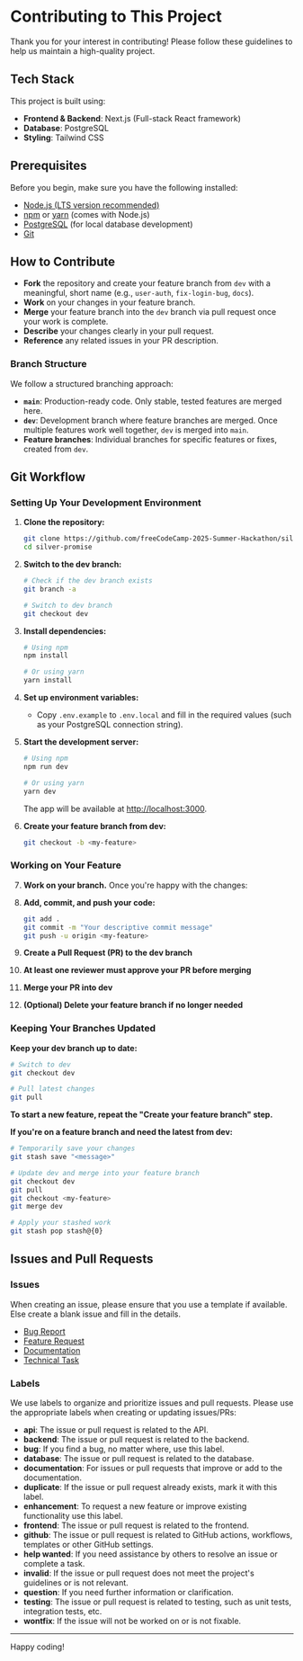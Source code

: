 # Contributing to This Project

Thank you for your interest in contributing! Please follow these guidelines to help us maintain a high-quality project.

## Tech Stack

This project is built using:

- **Frontend & Backend**: Next.js (Full-stack React framework)
- **Database**: PostgreSQL
- **Styling**: Tailwind CSS

## Prerequisites

Before you begin, make sure you have the following installed:

- [Node.js (LTS version recommended)](https://nodejs.org/)
- [npm](https://www.npmjs.com/) or [yarn](https://yarnpkg.com/) (comes with Node.js)
- [PostgreSQL](https://www.postgresql.org/) (for local database development)
- [Git](https://git-scm.com/)

## How to Contribute

- **Fork** the repository and create your feature branch from `dev` with a meaningful, short name (e.g., `user-auth`, `fix-login-bug`, `docs`).
- **Work** on your changes in your feature branch.
- **Merge** your feature branch into the `dev` branch via pull request once your work is complete.
- **Describe** your changes clearly in your pull request.
- **Reference** any related issues in your PR description.

### Branch Structure

We follow a structured branching approach:

- **`main`**: Production-ready code. Only stable, tested features are merged here.
- **`dev`**: Development branch where feature branches are merged. Once multiple features work well together, `dev` is merged into `main`.
- **Feature branches**: Individual branches for specific features or fixes, created from `dev`.

## Git Workflow

### Setting Up Your Development Environment

1. **Clone the repository:**
    ```bash
    git clone https://github.com/freeCodeCamp-2025-Summer-Hackathon/silver-promise.git
    cd silver-promise
    ```

2. **Switch to the dev branch:**
    ```bash
    # Check if the dev branch exists
    git branch -a

    # Switch to dev branch
    git checkout dev
    ```

3. **Install dependencies:**
    ```bash
    # Using npm
    npm install

    # Or using yarn
    yarn install
    ```

4. **Set up environment variables:**
    - Copy `.env.example` to `.env.local` and fill in the required values (such as your PostgreSQL connection string).

5. **Start the development server:**
    ```bash
    # Using npm
    npm run dev

    # Or using yarn
    yarn dev
    ```
    The app will be available at [http://localhost:3000](http://localhost:3000).

6. **Create your feature branch from dev:**
    ```bash
    git checkout -b <my-feature>
    ```

### Working on Your Feature

7. **Work on your branch.** Once you're happy with the changes:

8. **Add, commit, and push your code:**
    ```bash
    git add .
    git commit -m "Your descriptive commit message"
    git push -u origin <my-feature>
    ```

9. **Create a Pull Request (PR) to the dev branch**

10. **At least one reviewer must approve your PR before merging**

11. **Merge your PR into dev**

12. **(Optional) Delete your feature branch if no longer needed**

### Keeping Your Branches Updated

**Keep your dev branch up to date:**
```bash
# Switch to dev
git checkout dev

# Pull latest changes
git pull
```

**To start a new feature, repeat the "Create your feature branch" step.**

**If you're on a feature branch and need the latest from dev:**
```bash
# Temporarily save your changes
git stash save "<message>"

# Update dev and merge into your feature branch
git checkout dev
git pull
git checkout <my-feature>
git merge dev

# Apply your stashed work
git stash pop stash@{0}
```

## Issues and Pull Requests

### Issues

When creating an issue, please ensure that you use a template if available. Else create a blank issue and fill in the details.

- [Bug Report](https://github.com/freeCodeCamp-2025-Summer-Hackathon/silver-promise/issues/new?template=BUG-REPORT.yml)
- [Feature Request](https://github.com/freeCodeCamp-2025-Summer-Hackathon/silver-promise/issues/new?template=FEATURE-REQUEST.yml)
- [Documentation](https://github.com/freeCodeCamp-2025-Summer-Hackathon/silver-promise/issues/new?template=DOCUMENTATION.yml)
- [Technical Task](https://github.com/freeCodeCamp-2025-Summer-Hackathon/silver-promise/issues/new?template=TECHNICAL-TASK.yml)

### Labels

We use labels to organize and prioritize issues and pull requests. Please use the appropriate labels when creating or updating issues/PRs:

- **api**: The issue or pull request is related to the API.
- **backend**: The issue or pull request is related to the backend.
- **bug**: If you find a bug, no matter where, use this label.
- **database**: The issue or pull request is related to the database.
- **documentation**: For issues or pull requests that improve or add to the documentation.
- **duplicate**: If the issue or pull request already exists, mark it with this label.
- **enhancement**: To request a new feature or improve existing functionality use this label.
- **frontend**: The issue or pull request is related to the frontend.
- **github**: The issue or pull request is related to GitHub actions, workflows, templates or other GitHub settings.
- **help wanted**: If you need assistance by others to resolve an issue or complete a task.
- **invalid**: If the issue or pull request does not meet the project's guidelines or is not relevant.
- **question**: If you need further information or clarification.
- **testing**: The issue or pull request is related to testing, such as unit tests, integration tests, etc.
- **wontfix**: If the issue will not be worked on or is not fixable.

---
Happy coding!